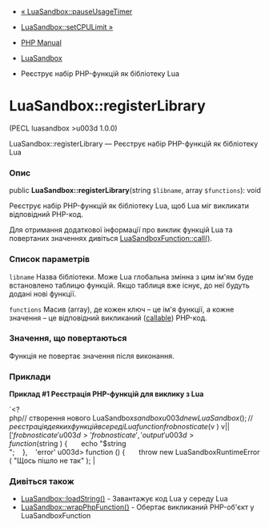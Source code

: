 - [« LuaSandbox::pauseUsageTimer](luasandbox.pauseusagetimer.md)
- [LuaSandbox::setCPULimit »](luasandbox.setcpulimit.md)

- [PHP Manual](index.md)
- [LuaSandbox](class.luasandbox.md)
- Реєструє набір PHP-функцій як бібліотеку Lua

# LuaSandbox::registerLibrary

(PECL luasandbox \>u003d 1.0.0)

LuaSandbox::registerLibrary — Реєструє набір PHP-функцій як
бібліотеку Lua

### Опис

public **LuaSandbox::registerLibrary**(string `$libname`, array
`$functions`): void

Реєструє набір PHP-функцій як бібліотеку Lua, щоб Lua міг
викликати відповідний PHP-код.

Для отримання додаткової інформації про виклик функцій Lua та
повертаних значеннях дивіться
[LuaSandboxFunction::call()](luasandboxfunction.call.md).

### Список параметрів

`libname`
Назва бібліотеки. Може Lua глобальна змінна з цим ім'ям
буде встановлено таблицю функцій. Якщо таблиця вже існує, до неї
будуть додані нові функції.

`functions`
Масив (array), де кожен ключ – це ім'я функції, а кожне значення –
це відповідний викликаний
([callable](language.types.callable.md)) PHP-код.

### Значення, що повертаються

Функція не повертає значення після виконання.

### Приклади

**Приклад #1 Реєстрація PHP-функцій для виклику з Lua**

`<?php// створення нового LuaSandbox$sandbox u003d new LuaSandbox();// реєстрація деяких функцій в середі Luafunction frobnosticate( $v ) v|$| [   'frobnosticate' u003d> 'frobnosticate',   'output' u003d> function ( $string ) {       echo "$string
";    },    'error' u003d> function () {       throw new LuaSandboxRuntimeError( "Щось пішло не так" ); |

### Дивіться також

- [LuaSandbox::loadString()](luasandbox.loadstring.md) - Завантажує
код Lua у середу Lua
- [LuaSandbox::wrapPhpFunction()](luasandbox.wrapphpfunction.md) -
Обертає викликаний PHP-об'єкт у LuaSandboxFunction
